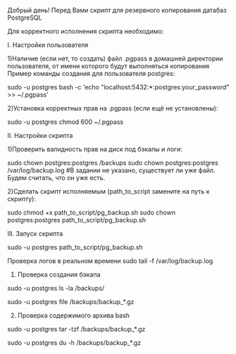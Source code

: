 Добрый день! Перед Вами скрипт для резервного копирования датабаз PostgreSQL

Для корректного исполнения скрипта необходимо:

I. Настройки пользователя

1)Наличие (если нет, то создать) файл .pgpass в домашней директории пользователя, от имени которого будут выполняться копирования
Пример команды создания для пользователя postgres:

sudo -u postgres bash -c 'echo "localhost:5432:*:postgres:your_password" >> ~/.pgpass'

2)Установка корректных прав на .pgpass (если ещё не установлены):

sudo -u postgres chmod 600 ~/.pgpass


II. Настройки скрипта

1)Проверить валидность прав на диск под бэкапы и логи:

sudo chown postgres:postgres /backups
sudo chown postgres:postgres /var/log/backup.log #В задании не указано, существует ли уже файл. Будем считать, что он уже есть.

2)Сделать скрипт исполняемым (path_to_script замените на путь к скрипту):

sudo chmod +x path_to_script/pg_backup.sh
sudo chown postgres:postgres path_to_script/pg_backup.sh

III. Запуск скрипта

sudo -u postgres path_to_script/pg_backup.sh

Проверка логов в реальном времени
sudo tail -f /var/log/backup.log

1. Проверка создания бэкапа

sudo -u postgres ls -la /backups/

sudo -u postgres file /backups/backup_*.gz

2. Проверка содержимого архива
bash

sudo -u postgres tar -tzf /backups/backup_*.gz

sudo -u postgres du -h /backups/backup_*.gz







